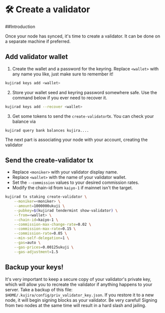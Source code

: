 # 🛠 Create a validator

##Introduction

Once your node has synced, it's time to create a validator. It can be done on a separate machine if preferred.

## Add validator wallet

1. Create the wallet and a password for the keyring. Replace `<wallet>` with any name you like, just make sure to remember it!

```bash
kujirad keys add <wallet>
```
2. Store your wallet seed and keyring password somewhere safe. Use the command below if you ever need to recover it.

```bash
kujirad keys add --recover <wallet>
```

3. Get some tokens to send the ```create-validator```tx. You can check your balance via

```shell
kujirad query bank balances kujira....
```

The next part is associating your node with your account, creating the validator

## Send the create-validator tx
- Replace `<moniker>` with your validator display name.
- Replace `<wallet>` with the name of your validator wallet.
- Set the `--commission` values to your desired commission rates.
- Modify the chain-id from `kaiyo-1` if mainnet isn't the target.

```bash
kujirad tx staking create-validator \
    --moniker=<moniker> \
    --amount=1000000ukuji \
    --pubkey=$(kujirad tendermint show-validator) \
    --from=<wallet> \
    --chain-id=kaiyo-1 \
    --commission-max-change-rate=0.02 \
    --commission-max-rate=0.15 \
    --commission-rate=0.05 \
    --min-self-delegation=1 \
    --gas=auto \
    --gas-prices=0.00125ukuji \
    --gas-adjustment=1.5
```

## Backup your keys!
It's very important to keep a secure copy of your validator's private key, 
which will allow you to recreate the validator if anything happens to your server.
Take a backup of this file: `$HOME/.kujira/config/priv_validator_key.json`.
If you restore it to a new node, it will begin signing blocks as your validator.
Be very careful! Signing from two nodes at the same time will result in a hard slash 
and jailing.
